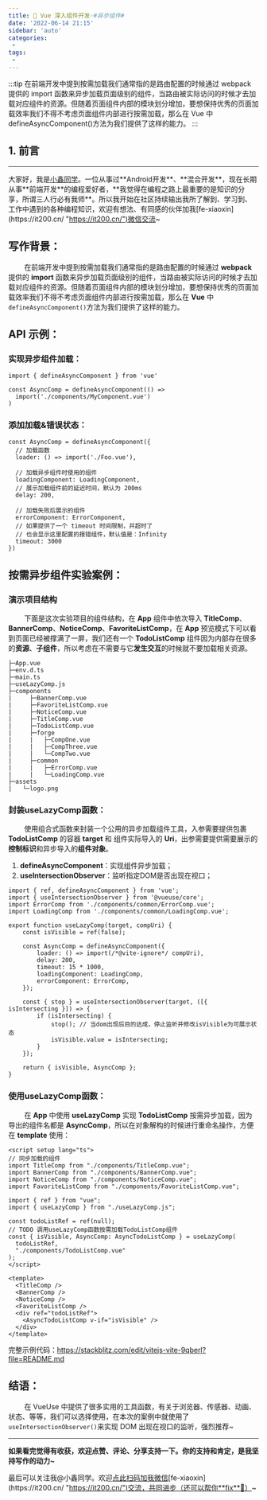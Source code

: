 ```yaml
---
title: 🧩 Vue 深入组件开发☞#异步组件#
date: '2022-06-14 21:15'
sidebar: 'auto'
categories:
 - 
tags:
 - 
---
```


:::tip
在前端开发中提到按需加载我们通常指的是路由配置的时候通过 webpack 提供的 import 函数来异步加载页面级别的组件，当路由被实际访问的时候才去加载对应组件的资源。但随着页面组件内部的模块划分增加，要想保持优秀的页面加载效率我们不得不考虑页面组件内部进行按需加载，那么在 Vue 中defineAsyncComponent()方法为我们提供了这样的能力。
:::

<!-- more -->

## 1. 前言
------

大家好，我是[小鑫同学](https://it200.cn/ "https://it200.cn/")。一位从事过**Android开发**、**混合开发**，现在长期从事**前端开发**的编程爱好者，**我觉得在编程之路上最重要的是知识的分享，所谓三人行必有我师**。所以我开始在社区持续输出我所了解到、学习到、工作中遇到的各种编程知识，欢迎有想法、有同感的伙伴加我[fe-xiaoxin](https://it200.cn/ "https://it200.cn/")微信交流~

## 写作背景：

&ensp;&ensp;&ensp;&ensp; 在前端开发中提到按需加载我们通常指的是路由配置的时候通过 **webpack** 提供的 **import** 函数来异步加载页面级别的组件，当路由被实际访问的时候才去加载对应组件的资源。但随着页面组件内部的模块划分增加，要想保持优秀的页面加载效率我们不得不考虑页面组件内部进行按需加载，那么在 **Vue** 中`defineAsyncComponent()`方法为我们提供了这样的能力。

## API 示例：

### 实现异步组件加载：

```
import { defineAsyncComponent } from 'vue'

const AsyncComp = defineAsyncComponent(() =>
  import('./components/MyComponent.vue')
)
```

### 添加加载&错误状态：

```
const AsyncComp = defineAsyncComponent({
  // 加载函数
  loader: () => import('./Foo.vue'),

  // 加载异步组件时使用的组件
  loadingComponent: LoadingComponent,
  // 展示加载组件前的延迟时间，默认为 200ms
  delay: 200,

  // 加载失败后展示的组件
  errorComponent: ErrorComponent,
  // 如果提供了一个 timeout 时间限制，并超时了
  // 也会显示这里配置的报错组件，默认值是：Infinity
  timeout: 3000
})
```

## 按需异步组件实验案例：

### 演示项目结构

&ensp;&ensp;&ensp;&ensp; 下面是这次实验项目的组件结构，在 **App** 组件中依次导入 **TitleComp**、**BannerComp**、**NoticeComp**、**FavoriteListComp**，在 **App** 预览模式下可以看到页面已经被撑满了一屏，我们还有一个 **TodoListComp** 组件因为内部存在很多的**资源**、**子组件**，所以考虑在不需要与它**发生交互**的时候就不要加载相关资源。

```
├─App.vue
├─env.d.ts
├─main.ts
├─useLazyComp.js
├─components
|     ├─BannerComp.vue      
|     ├─FavoriteListComp.vue
|     ├─NoticeComp.vue      
|     ├─TitleComp.vue       
|     ├─TodoListComp.vue    
|     ├─forge
|     |   ├─CompOne.vue     
|     |   ├─CompThree.vue   
|     |   └─CompTwo.vue      
|     ├─common
|     |   ├─ErrorComp.vue   
|     |   └─LoadingComp.vue  
├─assets
|   └─logo.png
```

### 封装useLazyComp函数：

&ensp;&ensp;&ensp;&ensp; 使用组合式函数来封装一个公用的异步加载组件工具，入参需要提供包裹 **TodoListComp** 的容器 **target** 和 组件实际导入的 **Uri**，出参需要提供需要展示的**控制标识**和异步导入的**组件对象**。

1.  **defineAsyncComponent**：实现组件异步加载；
1.  **useIntersectionObserver**：监听指定DOM是否出现在视口；

```
import { ref, defineAsyncComponent } from 'vue';
import { useIntersectionObserver } from '@vueuse/core';
import ErrorComp from './components/common/ErrorComp.vue';
import LoadingComp from './components/common/LoadingComp.vue';

export function useLazyComp(target, compUri) {
    const isVisible = ref(false);

    const AsyncComp = defineAsyncComponent({
        loader: () => import(/*@vite-ignore*/ compUri),
        delay: 200,
        timeout: 15 * 1000,
        loadingComponent: LoadingComp,
        errorComponent: ErrorComp,
    });

    const { stop } = useIntersectionObserver(target, ([{ isIntersecting }]) => {
        if (isIntersecting) {
            stop(); // 当dom出现后目的达成，停止监听并修改isVisible为可展示状态
            isVisible.value = isIntersecting;
        }
    });

    return { isVisible, AsyncComp };
}
```

### 使用useLazyComp函数：

&ensp;&ensp;&ensp;&ensp; 在 **App** 中使用 **useLazyComp** 实现 **TodoListComp** 按需异步加载，因为导出的组件名都是 **AsyncComp**，所以在对象解构的时候进行重命名操作，方便在 **template** 使用：

```
<script setup lang="ts">
// 同步加载的组件
import TitleComp from "./components/TitleComp.vue";
import BannerComp from "./components/BannerComp.vue";
import NoticeComp from "./components/NoticeComp.vue";
import FavoriteListComp from "./components/FavoriteListComp.vue";

import { ref } from "vue";
import { useLazyComp } from "./useLazyComp.js";

const todoListRef = ref(null);
// TODO 调用useLazyComp函数按需加载TodoListComp组件
const { isVisible, AsyncComp: AsyncTodoListComp } = useLazyComp(
  todoListRef,
  "./components/TodoListComp.vue"
);
</script>

<template>
  <TitleComp />
  <BannerComp />
  <NoticeComp />
  <FavoriteListComp />
  <div ref="todoListRef">
    <AsyncTodoListComp v-if="isVisible" />
  </div>
</template>
```

完整示例代码：<https://stackblitz.com/edit/vitejs-vite-9qberl?file=README.md>

## 结语：

&ensp;&ensp;&ensp;&ensp; 在 VueUse 中提供了很多实用的工具函数，有关于浏览器、传感器、动画、状态、等等，我们可以选择使用，在本次的案例中就使用了`useIntersectionObserver()`来实现 DOM 出现在视口的监听，强烈推荐~

* * *

**如果看完觉得有收获，欢迎点赞、评论、分享支持一下。你的支持和肯定，是我坚持写作的动力~**

最后可以关注我@小鑫同学。欢迎[点此扫码加我微信](https://it200.cn/ "https://it200.cn/")[fe-xiaoxin](https://it200.cn/ "https://it200.cn/")交流，共同进步（还可以帮你**fix**🐛）~